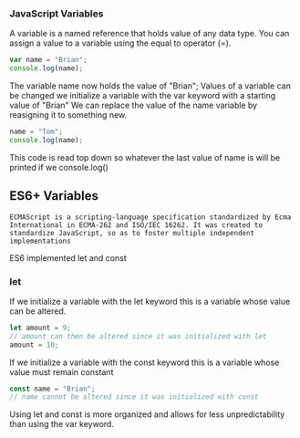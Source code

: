 ### JavaScript Variables

A variable is a named reference that holds value of any data type.
You can assign a value to a variable using the equal to operator (=).

```js
var name = "Brian";
console.log(name);
```

The variable name now holds the value of "Brian";
Values of a variable can be changed we initialize a variable with the var keyword with a starting value of "Brian"
We can replace the value of the name variable by reasigning it to something new.

```js
name = "Tom";
console.log(name);
```

This code is read top down so whatever the last value of name is will be printed if we console.log()

## ES6+ Variables

```
ECMAScript is a scripting-language specification standardized by Ecma International in ECMA-262 and ISO/IEC 16262. It was created to standardize JavaScript, so as to foster multiple independent implementations
```
ES6 implemented let and const 

### let 
 
If we initialize a variable with the let keyword this is a variable whose value can be altered.

```js
let amount = 9;
// amount can then be altered since it was initialized with let
amount = 10;
```

If we initialize a variable with the const keyword this is a variable whose value must remain constant

```js
const name = "Brian";
// name cannot be altered since it was initialized with const
```

Using let and const is more organized and allows for less unpredictability than using the var keyword.

